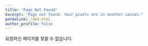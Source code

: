 ```yaml
---
title: "Page Not Found"
excerpt: "Page not found. Your pixels are in another canvas."
permalink: /404.html
author_profile: false
---
```


요청하신 페이지를 찾을 수 없습니다.

<script>
  var GOOG_FIXURL_LANG = 'en';
  var GOOG_FIXURL_SITE = 'https://94incheon.github.io'
</script>
<script src="https://linkhelp.clients.google.com/tbproxy/lh/wm/fixurl.js">
</script>